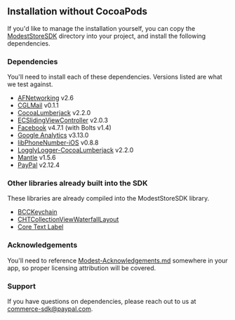 ## Installation without CocoaPods

If you'd like to manage the installation yourself, you can copy the [ModestStoreSDK](../ModestStoreSDK) directory into your project, and install the following dependencies.

### Dependencies

You'll need to install each of these dependencies. Versions listed are what we test against.

- [AFNetworking](https://github.com/AFNetworking/AFNetworking) v2.6
- [CGLMail](https://github.com/chrisladd/CGLMail) v0.1.1
- [CocoaLumberjack](https://github.com/CocoaLumberjack/CocoaLumberjack) v2.2.0
- [ECSlidingViewController](https://github.com/ECSlidingViewController/ECSlidingViewController) v2.0.3
- [Facebook](https://github.com/facebook/facebook-ios-sdk) v4.7.1 (with Bolts v1.4)
- [Google Analytics](https://developers.google.com/analytics/devguides/collection/ios/resources) v3.13.0
- [libPhoneNumber-iOS](https://github.com/iziz/libPhoneNumber-iOS) v0.8.8
- [LogglyLogger-CocoaLumberjack](https://github.com/melke/LogglyLogger-CocoaLumberjack) v2.2.0
- [Mantle](https://github.com/Mantle/Mantle) v1.5.6
- [PayPal](https://github.com/paypal/PayPal-iOS-SDK) v2.12.4

### Other libraries already built into the SDK

These libraries are already compiled into the ModestStoreSDK library.

- [BCCKeychain](https://github.com/brooklyncomputerclub/BCCKeychain)
- [CHTCollectionViewWaterfallLayout](https://github.com/chiahsien/CHTCollectionViewWaterfallLayout)
- [Core Text Label](https://github.com/rhaining/Core-Text-Label)

### Acknowledgements

You'll need to reference [Modest-Acknowledgements.md](../ModestStoreSDK/Modest-Acknowledgements.md) somewhere in your app, so proper licensing attribution will be covered.

### Support

If you have questions on dependencies, please reach out to us at [commerce-sdk@paypal.com](mailto:commerce-sdk@paypal.com).
